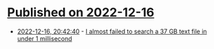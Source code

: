 # [Published on 2022-12-16](index.md)

* [2022-12-16, 20:42:40](https://news.ycombinator.com/item?id=34020067) - [I almost failed to search a 37 GB text file in under 1 millisecond](https://death.andgravity.com/pwned)
